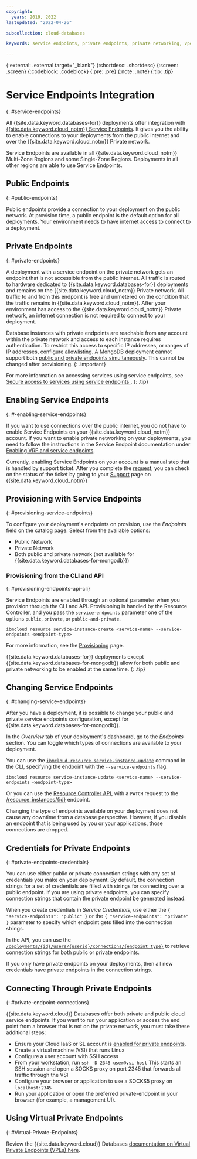 ```yaml
---
copyright:
  years: 2019, 2022
lastupdated: "2022-04-26"

subcollection: cloud-databases

keywords: service endpoints, private endpoints, private networking, vpe, virtual private endpoints

---
```


{:external: .external target="_blank"}
{:shortdesc: .shortdesc}
{:screen: .screen}
{:codeblock: .codeblock}
{:pre: .pre}
{:note: .note}
{:tip: .tip}

# Service Endpoints Integration
{: #service-endpoints}

All {{site.data.keyword.databases-for}} deployments offer integration with [{{site.data.keyword.cloud_notm}} Service Endpoints](/docs/account?topic=account-service-endpoints-overview). It gives you the ability to enable connections to your deployments from the public internet and over the {{site.data.keyword.cloud_notm}} Private network.

Service Endpoints are available in all {{site.data.keyword.cloud_notm}} Multi-Zone Regions and some Single-Zone Regions. Deployments in all other regions are able to use Service Endpoints.

## Public Endpoints
{: #public-endpoints}

Public endpoints provide a connection to your deployment on the public network. At provision time, a public endpoint is the default option for all deployments. Your environment needs to have internet access to connect to a deployment.

## Private Endpoints
{: #private-endpoints}

A deployment with a service endpoint on the private network gets an endpoint that is not accessible from the public internet. All traffic is routed to hardware dedicated to {{site.data.keyword.databases-for}} deployments and remains on the {{site.data.keyword.cloud_notm}} Private network. All traffic to and from this endpoint is free and unmetered on the condition that the traffic remains in {{site.data.keyword.cloud_notm}}. After your environment has access to the {{site.data.keyword.cloud_notm}} Private network, an internet connection is not required to connect to your deployment.

Database instances with private endpoints are reachable from any account within the private network and access to each instance requires authentication. To restrict this access to specific IP addresses, or ranges of IP addresses, configure [allowlisting](/docs/cloud-databases?topic=cloud-databases-allowlisting). A MongoDB deployment cannot support both [public and private endpoints simultaneously](https://cloud.ibm.com/docs/databases-for-mongodb?topic=cloud-databases-service-endpoints#provisioning-with-service-endpoints). This cannot be changed after provisioning.
{: .important}

For more information on accessing services using service endpoints, see [Secure access to services using service endpoints
](/docs/account?topic=account-service-endpoints-overview).
{: .tip}

## Enabling Service Endpoints
{: #-enabling-service-endpoints}

If you want to use connections over the public internet, you do not have to enable Service Endpoints on your {{site.data.keyword.cloud_notm}} account. If you want to enable private networking on your deployments, you need to follow the instructions in the Service Endpoint documentation under [Enabling VRF and service endpoints](/docs/account?topic=account-vrf-service-endpoint).

Currently, enabling Service Endpoints on your account is a manual step that is handled by support ticket. After you complete the [request](/docs/account?topic=account-vrf-service-endpoint#service-endpoint), you can check on the status of the ticket by going to your [Support](https://cloud.ibm.com/unifiedsupport/cases/manage) page on {{site.data.keyword.cloud_notm}}

## Provisioning with Service Endpoints
{: #provisioning-service-endpoints}

To configure your deployment's endpoints on provision, use the _Endpoints_ field on the catalog page. Select from the available options:
- Public Network
- Private Network
- Both public and private network (not available for {{site.data.keyword.databases-for-mongodb}})

### Provisioning from the CLI and API
{: #provisioning-endpoints-api-cli}

Service Endpoints are enabled through an optional parameter when you provision through the CLI and API. Provisioning is handled by the Resource Controller, and you pass the `service-endpoints` parameter one of the options `public`, `private`, or `public-and-private`. 
```shell
ibmcloud resource service-instance-create <service-name> --service-endpoints <endpoint-type>
```

For more information, see the [Provisioning](/docs/cloud-databases?topic=cloud-databases-provisioning) page.

{{site.data.keyword.databases-for}} deployments except {{site.data.keyword.databases-for-mongodb}} allow for both public and private networking to be enabled at the same time.
{: .tip}

## Changing Service Endpoints
{: #changing-service-endpoints}

After you have a deployment, it is possible to change your public and private service endpoints configuration, except for {{site.data.keyword.databases-for-mongodb}}. 

In the _Overview_ tab of your deployment's dashboard, go to the _Endpoints_ section. You can toggle which types of connections are available to your deployment.

You can use the [`ibmcloud resource service-instance-update`](/docs/cli?topic=cli-ibmcloud_commands_resource#ibmcloud_resource_service_instance_update) command in the CLI, specifying the endpoint with the `--service-endpoints` flag.
```shell
ibmcloud resource service-instance-update <service-name> --service-endpoints <endpoint-type>
```

Or you can use the [Resource Controller API](https://cloud.ibm.com/apidocs/resource-controller), with a `PATCH` request to the [/resource_instances/{id}](https://cloud.ibm.com/apidocs/resource-controller#update-a-resource-instance) endpoint.

Changing the type of endpoints available on your deployment does not cause any downtime from a database perspective. However, if you disable an endpoint that is being used by you or your applications, those connections are dropped.

## Credentials for Private Endpoints
{: #private-endpoints-credentials}

You can use either public or private connection strings with any set of credentials you make on your deployment. By default, the connection strings for a set of credentials are filled with strings for connecting over a public endpoint. If you are using private endpoints, you can specify connection strings that contain the private endpoint be generated instead. 

When you create credentials in _Service Credentials_, use either the `{ "service-endpoints": "public" }` or the `{ "service-endpoints": "private" }` parameter to specify which endpoint gets filled into the connection strings. 

In the API, you can use the [`/deployments/{id}/users/{userid}/connections/{endpoint_type}`](https://{DomainName}/apidocs/cloud-databases-api#discover-connection-information-for-a-deployment-f-e81026) to retrieve connection strings for both public or private endpoints.

If you only have private endpoints on your deployments, then all new credentials have private endpoints in the connection strings.

## Connecting Through Private Endpoints
{: #private-endpoint-connections}

{{site.data.keyword.cloud}} Databases offer both private and public cloud service endpoints. If you want to run your application or access the end point from a browser that is not on the private network, you must take these additional steps: 
  
* Ensure your Cloud IaaS or SL account is [enabled for private endpoints](https://cloud.ibm.com/docs/account?topic=account-service-endpoints-overview).
* Create a virtual machine (VSI) that runs Linux
* Configure a user account with SSH access
* From your workstation, run `ssh -D 2345 user@vsi-host` This starts an SSH session and open a SOCKS proxy on port 2345 that forwards all traffic through the VSI
* Configure your browser or application to use a SOCKS5 proxy on `localhost:2345`
* Run your application or open the preferred private-endpoint in your browser (for example, a management UI).


## Using Virtual Private Endpoints 
{: #Virtual-Private-Endpoints}

Review the {{site.data.keyword.cloud}} Databases [documentation on Virtual Private Endpoints (VPEs) here](/docs/cloud-databases?topic=cloud-databases-vpes). 

